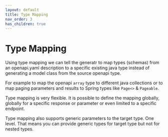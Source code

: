 ```yaml
---
layout: default
title: Type Mapping
nav_order: 3
has_children: true
---
```


# Type Mapping

Using type mapping we can tell the generatr to map types (schemas) from an openapi.yaml description to
a specific existing java type instead of generating a model class from the source openapi type. 

For example to map the openapi `array` type to different java collections or to map paging parameters
 and results to Spring types like `Page<>` & `Pageable`.
   
Type mapping is very flexible. It is possible to define the mapping globally, globally for a specific
 response or parameter or even limited to a specific endpoint. 

Type mapping also supports generic parameters to the target type. One level. That means you can provide
generic types for target type but not for nested types.

